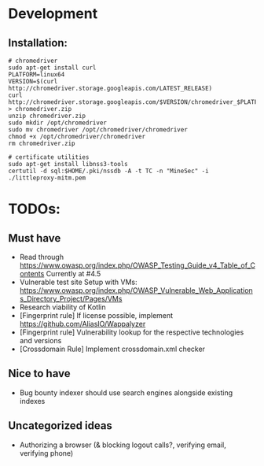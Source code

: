 # Development

## Installation:

    # chromedriver
    sudo apt-get install curl
    PLATFORM=linux64
    VERSION=$(curl http://chromedriver.storage.googleapis.com/LATEST_RELEASE)
    curl http://chromedriver.storage.googleapis.com/$VERSION/chromedriver_$PLATFORM.zip > chromedriver.zip
    unzip chromedriver.zip
    sudo mkdir /opt/chromedriver
    sudo mv chromedriver /opt/chromedriver/chromedriver
    chmod +x /opt/chromedriver/chromedriver
    rm chromedriver.zip

    # certificate utilities
    sudo apt-get install libnss3-tools
    certutil -d sql:$HOME/.pki/nssdb -A -t TC -n "MineSec" -i ./littleproxy-mitm.pem

# TODOs:

## Must have

- Read through https://www.owasp.org/index.php/OWASP_Testing_Guide_v4_Table_of_Contents
  Currently at #4.5
- Vulnerable test site
  Setup with VMs:
  https://www.owasp.org/index.php/OWASP_Vulnerable_Web_Applications_Directory_Project/Pages/VMs
- Research viability of Kotlin
- \[Fingerprint rule\] If license possible, implement https://github.com/AliasIO/Wappalyzer
- \[Fingerprint rule\] Vulnerability lookup for the respective technologies and versions
- \[Crossdomain Rule\] Implement crossdomain.xml checker

## Nice to have

- Bug bounty indexer should use search engines alongside existing indexes

## Uncategorized ideas

- Authorizing a browser (& blocking logout calls?, verifying email, verifying phone)
